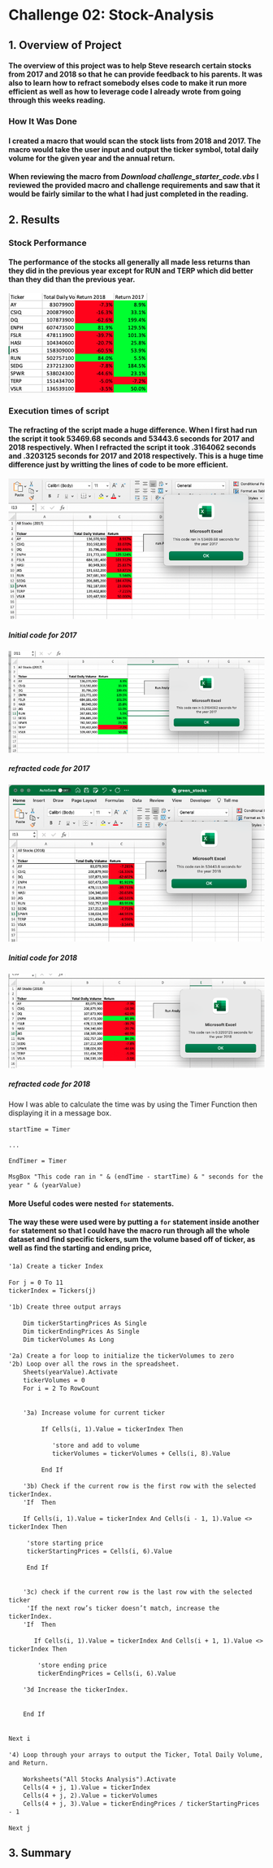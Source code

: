 # Challenge 02: Stock-Analysis

## 1. Overview of Project

#### The overview of this project was to help Steve research certain stocks from 2017 and 2018 so that he can provide feedback to his parents. It was also to learn how to refract somebody elses code to make it run more efficient as well as how to leverage code I already wrote from going through this weeks reading.

### How It Was Done

#### I created a macro that would scan the stock lists from 2018 and 2017. The macro would take the user input and output the ticker symbol, total daily volume for the given year and the annual return. 

#### When reviewing the macro from _*Download challenge_starter_code.vbs*_ I reviewed the provided macro and challenge requirements and saw that it would be fairly similar to the what I had just completed in the reading.

## 2. Results

### Stock Performance
#### The performance of the stocks all generally all made less returns than they did in the previous year except for RUN and TERP which did better than they did than the previous year.

![YoY Comparison](https://github.com/Samkyang/stock-analysis./blob/main/YoY%20Comparison.png)

### Execution times of script
#### The refracting of the script made a huge difference. When I first had run the script it took 53469.68 seconds and 53443.6 seconds for 2017 and 2018 respectively. When I refracted the script it took .3164062 seconds and .3203125 seconds for 2017 and 2018 respectively. This is a huge time difference just by writting the lines of code to be more efficient.

![Green stocks 2017](https://github.com/Samkyang/stock-analysis./blob/main/Green%20Stocks%202017.png)
##### Initial code for 2017
![Challenge 2017](https://github.com/Samkyang/stock-analysis./blob/main/Challenge%202017.png)
##### refracted code for 2017

![Green stocks 2018](https://github.com/Samkyang/stock-analysis./blob/main/Green%20Stock%202018.png)
##### Initial code for 2018
![Challenge 2018](https://github.com/Samkyang/stock-analysis./blob/main/Challenge%202018.png)
##### refracted code for 2018

How I was able to calculate the time was by using the Timer Function then displaying it in a message box.

``startTime = Timer``

``...``

``EndTimer = Timer``

``MsgBox "This code ran in " & (endTime - startTime) & " seconds for the year " & (yearValue)``

#### More Useful codes were nested ``for`` statements.
#### The way these were used were by putting a `for` statement inside another `for` statement so that I could have the macro run through all the whole dataset and find specific tickers, sum the volume based off of ticker, as well as find the starting and ending price, 

    '1a) Create a ticker Index
   
    For j = 0 To 11
    tickerIndex = Tickers(j)
   
    '1b) Create three output arrays
       
        Dim tickerStartingPrices As Single
        Dim tickerEndingPrices As Single
        Dim tickerVolumes As Long

    '2a) Create a for loop to initialize the tickerVolumes to zero
    '2b) Loop over all the rows in the spreadsheet.
        Sheets(yearValue).Activate
        tickerVolumes = 0
        For i = 2 To RowCount

       
        '3a) Increase volume for current ticker
       
             If Cells(i, 1).Value = tickerIndex Then

                'store and add to volume
                tickerVolumes = tickerVolumes + Cells(i, 8).Value
               
             End If
       
        '3b) Check if the current row is the first row with the selected tickerIndex.
        'If  Then
           
        If Cells(i, 1).Value = tickerIndex And Cells(i - 1, 1).Value <> tickerIndex Then
         
         'store starting price
         tickerStartingPrices = Cells(i, 6).Value
       
         End If
           
       
        '3c) check if the current row is the last row with the selected ticker
         'If the next row’s ticker doesn’t match, increase the tickerIndex.
        'If  Then
           
           If Cells(i, 1).Value = tickerIndex And Cells(i + 1, 1).Value <> tickerIndex Then
           
            'store ending price
            tickerEndingPrices = Cells(i, 6).Value

        '3d Increase the tickerIndex.
           
           
        End If
   
   
    Next i
   
    '4) Loop through your arrays to output the Ticker, Total Daily Volume, and Return.
       
        Worksheets("All Stocks Analysis").Activate
        Cells(4 + j, 1).Value = tickerIndex
        Cells(4 + j, 2).Value = tickerVolumes
        Cells(4 + j, 3).Value = tickerEndingPrices / tickerStartingPrices - 1

    Next j


## 3. Summary


